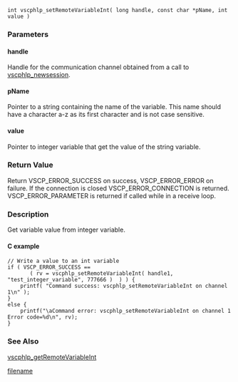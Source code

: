 


```clike
int vscphlp_setRemoteVariableInt( long handle, const char *pName, int value ) 
```

### Parameters

#### handle
Handle for the communication channel obtained from a call to [vscphlp_newsession](vscphlp_newsession.md).

#### pName
Pointer to a string containing the name of the variable. This name should have a character a-z as its first character and is not case sensitive.

#### value
Pointer to integer variable that get the value of the string variable.

### Return Value
Return VSCP_ERROR_SUCCESS on success, VSCP_ERROR_ERROR on failure. If the connection is closed VSCP_ERROR_CONNECTION is returned. VSCP_ERROR_PARAMETER is returned if called while in a receive loop. 

### Description
Get variable value from integer variable.

#### C example

```clike
// Write a value to an int variable
if ( VSCP_ERROR_SUCCESS == 
       ( rv = vscphlp_setRemoteVariableInt( handle1, "test_integer_variable", 777666 )  ) ) {
    printf( "Command success: vscphlp_setRemoteVariableInt on channel 1\n" );
}
else {
    printf("\aCommand error: vscphlp_setRemoteVariableInt on channel 1  Error code=%d\n", rv);
}
```


### See Also
[vscphlp_getRemoteVariableInt](vscphlp_getremotevariableint.md)



[filename](./bottom_copyright.md ':include')